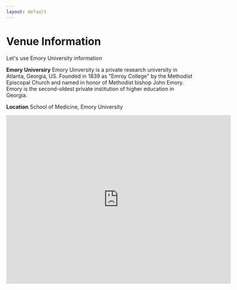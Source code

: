 ```yaml
---
layout: default
---
```


# Venue Information

Let's use Emory University information

**Emory Universiry**
Emory Uinversity is a private research university in Atlanta, Georgia, US. Founded in 1839 as "Emroy College" by the Methodist Episcopal Church and named in honor of Methodist bishop John Emory. Emory is the second-oldest private institution of higher education in Georgia.


**Location**
School of Medicine, Emory University
<iframe src="https://www.google.com/maps/embed?pb=!1m18!1m12!1m3!1d3315.732177734427!2d-84.32365288435649!3d33.79341368067717!2m3!1f0!2f0!3f0!3m2!1i1024!2i768!4f13.1!3m3!1m2!1s0x88f506fa05920093%3A0x262d6790fb6fd912!2sEmory%20University%20School%20of%20Medicine%20GME%20Office!5e0!3m2!1sen!2sus!4v1654096696559!5m2!1sen!2sus" width="600" height="450" style="border:0;" allowfullscreen="" loading="lazy" referrerpolicy="no-referrer-when-downgrade"></iframe> 